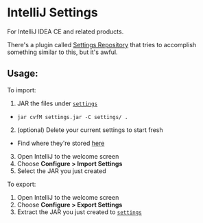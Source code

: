# IntelliJ Settings

For IntelliJ IDEA CE and related products.

There's a plugin called [Settings Repository](https://plugins.jetbrains.com/plugin/7566) that tries to accomplish something similar to this, but it's awful.

## Usage:

To import:

1. JAR the files under [`settings`](settings)
  * `jar cvfM settings.jar -C settings/ .`
2. (optional) Delete your current settings to start fresh
  * Find where they're stored [here](https://intellij-support.jetbrains.com/hc/en-us/articles/206544519)
3. Open IntelliJ to the welcome screen
4. Choose **Configure > Import Settings**
5. Select the JAR you just created

To export:

1. Open IntelliJ to the welcome screen
2. Choose **Configure > Export Settings**
3. Extract the JAR you just created to [`settings`](settings)
